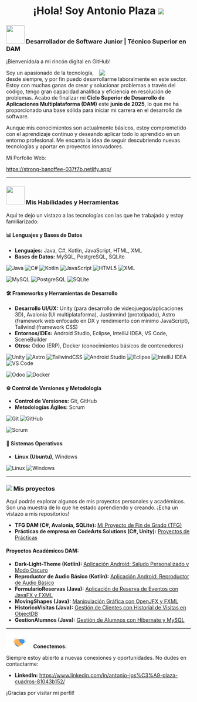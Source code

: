 <h1 align="center">¡Hola! Soy Antonio Plaza <img src="https://media.giphy.com/media/hvRJCLFzcasrR4ia7z/giphy.gif" width="35"></h1>
<p align="center">

### <img src="https://media3.giphy.com/media/v1.Y2lkPTc5MGI3NjExcTRhMnk2ejZnYWhhMjZrMG50NmM2c2JyaDV5aHViemV0eHBsZ3dpdyZlcD12MV9pbnRlcm5hbF9naWZfYnlfaWQmY3Q9cw/5eLDrEaRGHegx2FeF2/giphy.gif" width="50px" height="50px"></img> Desarrollador de Software Junior | Técnico Superior en DAM

¡Bienvenido/a a mi rincón digital en GitHub!

<picture> <img align="right" src="https://github.com/7oSkaaa/7oSkaaa/blob/main/Images/Right_Side.gif?raw=true" width = 250px></picture>

Soy un apasionado de la tecnología, desde siempre, y por fin puedo desarrollarme laboralmente en este sector. Estoy con muchas ganas de crear y solucionar problemas a través del código, tengo gran capacidad analítica y eficiencia en resolución de problemas. Acabo de finalizar mi **Ciclo Superior de Desarrollo de Aplicaciones Multiplataforma (DAM)** este **junio de 2025**, lo que me ha proporcionado una base sólida para iniciar mi carrera en el desarrollo de software.

Aunque mis conocimientos son actualmente básicos, estoy comprometido con el aprendizaje continuo y deseando aplicar todo lo aprendido en un entorno profesional. Me encanta la idea de seguir descubriendo nuevas tecnologías y aportar en proyectos innovadores.

Mi Porfolio Web:

https://strong-banoffee-037f7b.netlify.app/

---

### <img src="https://media.giphy.com/media/M4NykXxUE0HAcK7UJ6/giphy.gif" width="50px" height="50px"></img> Mis Habilidades y Herramientas

Aquí te dejo un vistazo a las tecnologías con las que he trabajado y estoy familiarizado:

#### 📊 Lenguajes y Bases de Datos
* **Lenguajes:** Java, C#, Kotlin, JavaScript, HTML, XML
* **Bases de Datos:** MySQL, PostgreSQL, SQLite

![Java](https://img.shields.io/badge/Java-007396?style=for-the-badge&logo=java&logoColor=white)
![C#](https://img.shields.io/badge/C%23-239120?style=for-the-badge&logo=c-sharp&logoColor=white)
![Kotlin](https://img.shields.io/badge/Kotlin-7F52FF?style=for-the-badge&logo=kotlin&logoColor=white)
![JavaScript](https://img.shields.io/badge/JavaScript-F7DF1E?style=for-the-badge&logo=javascript&logoColor=black)
![HTML5](https://img.shields.io/badge/HTML5-E34F26?style=for-the-badge&logo=html5&logoColor=white)
![XML](https://img.shields.io/badge/XML-000?style=for-the-badge&logo=html5&logoColor=white) 

![MySQL](https://img.shields.io/badge/MySQL-005C84?style=for-the-badge&logo=mysql&logoColor=white)
![PostgreSQL](https://img.shields.io/badge/PostgreSQL-316192?style=for-the-badge&logo=postgresql&logoColor=white)
![SQLite](https://img.shields.io/badge/SQLite-07405E?style=for-the-badge&logo=sqlite&logoColor=white)

#### 🛠️ Frameworks y Herramientas de Desarrollo
* **Desarrollo UI/UX:** Unity (para desarrollo de videojuegos/aplicaciones 3D), Avalonia (UI multiplataforma), Justinmind (prototipado), Astro (framework web enfocado en DX y rendimiento con mínimo JavaScript), Tailwind (framework CSS)
* **Entornos/IDEs:** Android Studio, Eclipse, IntelliJ IDEA, VS Code, SceneBuilder
* **Otros:** Odoo (ERP), Docker (conocimientos básicos de contenedores)

![Unity](https://img.shields.io/badge/Unity-100000?style=for-the-badge&logo=unity&logoColor=white)
![Astro](https://img.shields.io/badge/Astro-BC52EE?style=for-the-badge&logo=astro&logoColor=white)
![TailwindCSS](https://img.shields.io/badge/Tailwind_CSS-38B2AC?style=for-the-badge&logo=tailwind-css&logoColor=white)
![Android Studio](https://img.shields.io/badge/Android%20Studio-3DDC84?style=for-the-badge&logo=android-studio&logoColor=white)
![Eclipse](https://img.shields.io/badge/Eclipse-2C2255?style=for-the-badge&logo=eclipse&logoColor=white)
![IntelliJ IDEA](https://img.shields.io/badge/IntelliJIDEA-000000?style=for-the-badge&logo=intellij-idea&logoColor=white)
![VS Code](https://img.shields.io/badge/VS%20Code-007ACC?style=for-the-badge&logo=visual-studio-code&logoColor=white)
    
![Odoo](https://img.shields.io/badge/Odoo-7C235A?style=for-the-badge&logo=odoo&logoColor=white)
![Docker](https://img.shields.io/badge/Docker-2496ED?style=for-the-badge&logo=docker&logoColor=white)

#### ⚙️ Control de Versiones y Metodología
* **Control de Versiones:** Git, GitHub
* **Metodologías Ágiles:** Scrum

![Git](https://img.shields.io/badge/Git-F05032?style=for-the-badge&logo=git&logoColor=white)
    ![GitHub](https://img.shields.io/badge/GitHub-100000?style=for-the-badge&logo=github&logoColor=white)
    
![Scrum](https://img.shields.io/badge/Scrum-007396?style=for-the-badge&logoColor=white)

#### 🐧 Sistemas Operativos
* **Linux (Ubuntu)**, Windows

![Linux](https://img.shields.io/badge/Linux-FCC624?style=for-the-badge&logo=linux&logoColor=black)
![Windows](https://img.shields.io/badge/Windows-0078D4?style=for-the-badge&logo=windows&logoColor=white)

---

### <img src="https://media2.giphy.com/media/QssGEmpkyEOhBCb7e1/giphy.gif?cid=ecf05e47a0n3gi1bfqntqmob8g9aid1oyj2wr3ds3mg700bl&rid=giphy.gif" width ="25"><b> Mis proyectos</b>

Aquí podrás explorar algunos de mis proyectos personales y académicos. Son una muestra de lo que he estado aprendiendo y creando. ¡Echa un vistazo a mis repositorios!

* **TFG DAM (C#, Avalonia, SQLite):** [Mi Proyecto de Fin de Grado (TFG)](https://github.com/AntonioPlaza7/TFG)
* **Prácticas de empresa en CodeArts Solutions (C#, Unity):** [Proyectos de Prácticas](https://github.com/AntonioPlaza7/Practicas-CodeArts-Solutions)

#### Proyectos Académicos DAM:

* **Dark-Light-Theme (Kotlin):** [Aplicación Android: Saludo Personalizado y Modo Oscuro](https://github.com/AntonioPlaza7/Dark-Light-Theme)
* **Reproductor de Audio Básico (Kotlin):** [Aplicación Android: Reproductor de Audio Básico](https://github.com/AntonioPlaza7/Play-Stop)
* **FormularioReservas (Java):** [Aplicación de Reserva de Eventos con JavaFX y FXML](https://github.com/AntonioPlaza7/FormularioReservas)
* **MovingShapes (Java):** [Manipulación Gráfica con OpenJFX y FXML](https://github.com/AntonioPlaza7/MovingShapes)
* **HistoricoVisitas (Java):** [Gestión de Clientes con Historial de Visitas en ObjectDB](https://github.com/AntonioPlaza7/HistoricoVisitas)
* **GestionAlumnos (Java):** [Gestión de Alumnos con Hibernate y MySQL](https://github.com/AntonioPlaza7/GestionAlumnos)

---

<img src='https://raw.githubusercontent.com/ashu-guo/ashu-guo/main/assets/handshake.gif' width="70px" height="40px"> **Conectemos:**

Siempre estoy abierto a nuevas conexiones y oportunidades. No dudes en contactarme:

* **LinkedIn:** https://www.linkedin.com/in/antonio-jos%C3%A9-plaza-cuadros-81043b152/


¡Gracias por visitar mi perfil!
